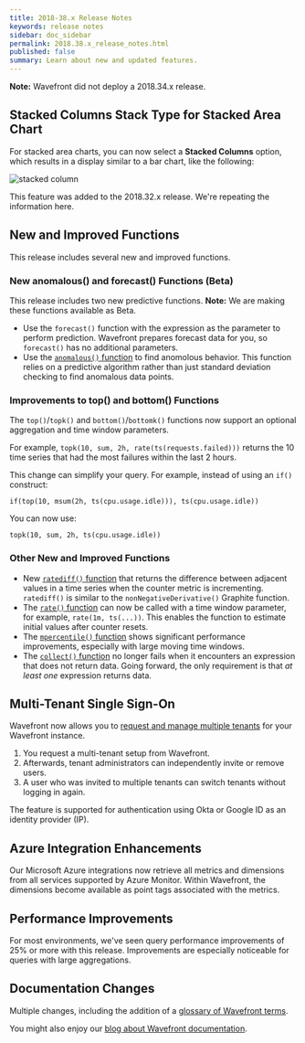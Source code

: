 ```yaml
---
title: 2018-38.x Release Notes
keywords: release notes
sidebar: doc_sidebar
permalink: 2018.38.x_release_notes.html
published: false
summary: Learn about new and updated features.
---
```

**Note:** Wavefront did not deploy a 2018.34.x release.

## Stacked Columns Stack Type for Stacked Area Chart

For stacked area charts, you can now select a **Stacked Columns** option, which results in a display similar to a bar chart, like the following:

![stacked column](images/stacked_columns.png)

This feature was added to the 2018.32.x release. We're repeating the information here.

## New and Improved Functions
This release includes several new and improved functions.

### New anomalous() and forecast() Functions (Beta)

This release includes two new predictive functions.
**Note:** We are making these functions available as Beta.
* Use the `forecast()` function with the expression as the parameter to perform prediction. Wavefront prepares forecast data for you, so `forecast()` has no additional parameters.
* Use the [`anomalous()` function](ts_anomalous.html) to find anomolous behavior. This function relies on a predictive algorithm rather than just standard deviation checking to find anomalous data points.

### Improvements to top() and bottom() Functions

The `top()`/`topk()` and `bottom()`/`bottomk()` functions now support an optional aggregation and time window parameters.

For example, `topk(10, sum, 2h, rate(ts(requests.failed)))` returns the 10 time series that had the most failures within the last 2 hours.

This change can simplify your query. For example, instead of using an `if()` construct:
```
if(top(10, msum(2h, ts(cpu.usage.idle))), ts(cpu.usage.idle))
```
You can now use:
```
topk(10, sum, 2h, ts(cpu.usage.idle))
```

### Other New and Improved Functions

* New [`ratediff()` function](ts_ratediff.html) that returns the difference between adjacent values in a time series when the counter metric is incrementing. `ratediff()` is similar to the `nonNegativeDerivative()` Graphite function.
* The  [`rate()` function](ts_rate.html) can now be called with a time window parameter, for example, `rate(1m, ts(...))`. This enables the function to estimate initial values after counter resets.
* The [`mpercentile()` function](ts_mpercentile.html) shows significant performance improvements, especially with large moving time windows.
* The [`collect()` function](ts_collect.html) no longer fails when it encounters an expression that does not return data. Going forward, the only requirement is that *at least one* expression returns data.

## Multi-Tenant Single Sign-On

Wavefront now allows you to [request and manage multiple tenants](authentication.html) for your Wavefront instance.
1. You request a multi-tenant setup from Wavefront.
2. Afterwards, tenant administrators can independently invite or remove users.
3. A user who was invited to multiple tenants can switch tenants without logging in again.

The feature is supported for authentication using Okta or Google ID as an identity provider (IP).

## Azure Integration Enhancements

Our Microsoft Azure integrations now retrieve all metrics and dimensions from all services supported by Azure Monitor. Within Wavefront, the dimensions become available as point tags associated with the metrics.

## Performance Improvements

For most environments, we've seen query performance improvements of 25% or more with this release. Improvements are especially noticeable for queries with large aggregations.

## Documentation Changes

Multiple changes, including the addition of a [glossary of Wavefront terms](glossary.html).

You might also enjoy our [blog about Wavefront documentation](https://bit.ly/2NMGrYU).
